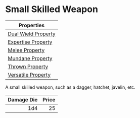 # Small Skilled Weapon

| Properties                                                                  |
| --------------------------------------------------------------------------- |
| [Dual Wield Property](../../Weapon%20Properties/Dual%20Wield%20Property.md) |
| [Expertise Property](../../Weapon%20Properties/Expertise%20Property.md)     |
| [Melee Property](../../Weapon%20Properties/Melee%20Property.md)             |
| [Mundane Property](../../Material%20Properties/Mundane%20Property.md)       |
| [Thrown Property](../../Weapon%20Properties/Thrown%20Property.md)           |
| [Versatile Property](../../Weapon%20Properties/Versatile%20Property.md)     |

A small skilled weapon, such as a dagger, hatchet, javelin, etc.

| Damage Die | Price |
| ---------: | ----: |
|        1d4 |    25 |
